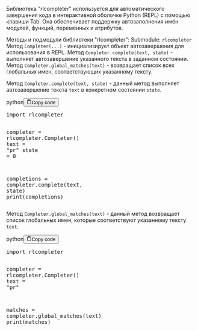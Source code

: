 <p>Библиотека "rlcompleter" используется для автоматического завершения кода в интерактивной оболочке Python (REPL) с помощью клавиши Tab.
Она обеспечивает поддержку автозаполнения имён модулей, функций, переменных и атрибутов.</p>
<p>Методы и подмодули библиотеки "rlcompleter":
Submodule: <code>rlcompleter</code>
Метод <code>Completer(...)</code> - инициализирует объект автозавершения для использования в REPL.
Метод <code>Completer.complete(text, state)</code> - выполняет автозавершение указанного текста в заданном состоянии.
Метод <code>Completer.global_matches(text)</code> - возвращает список всех глобальных имен, соответствующих указанному тексту.</p>
<p>Метод <code>Completer.complete(text, state)</code> - данный метод выполняет автозавершение текста <code>text</code> в конкретном состоянии <code>state</code>.</p>
<div class="code-element"><div class="lang-line"><text>python</text><button class="copy-button" onclick="copyCode(this)"><svg stroke="currentColor" fill="none" stroke-width="2" viewBox="0 0 24 24" stroke-linecap="round" stroke-linejoin="round" class="h-4 w-4" height="1em" width="1em" xmlns="http://www.w3.org/2000/svg"><path d="M16 4h2a2 2 0 0 1 2 2v14a2 2 0 0 1-2 2H6a2 2 0 0 1-2-2V6a2 2 0 0 1 2-2h2"></path><rect x="8" y="2" width="8" height="4" rx="1" ry="1"></rect></svg><text>Copy code</text></button></div><div class="code"><div class="highlight"><pre><span></span><span class="kn">import</span> <span class="nn">rlcompleter</span>

<span class="n">completer</span> <span class="o">=</span> <span class="n">rlcompleter</span><span class="o">.</span><span class="n">Completer</span><span class="p">()</span>
<span class="n">text</span> <span class="o">=</span> <span class="s2">&quot;pr&quot;</span>
<span class="n">state</span> <span class="o">=</span> <span class="mi">0</span>

<span class="n">completions</span> <span class="o">=</span> <span class="n">completer</span><span class="o">.</span><span class="n">complete</span><span class="p">(</span><span class="n">text</span><span class="p">,</span> <span class="n">state</span><span class="p">)</span>
<span class="nb">print</span><span class="p">(</span><span class="n">completions</span><span class="p">)</span>
</pre></div></div></div>

<p>Метод <code>Completer.global_matches(text)</code> - данный метод возвращает список глобальных имен, которые соответствуют указанному тексту <code>text</code>.</p>
<div class="code-element"><div class="lang-line"><text>python</text><button class="copy-button" onclick="copyCode(this)"><svg stroke="currentColor" fill="none" stroke-width="2" viewBox="0 0 24 24" stroke-linecap="round" stroke-linejoin="round" class="h-4 w-4" height="1em" width="1em" xmlns="http://www.w3.org/2000/svg"><path d="M16 4h2a2 2 0 0 1 2 2v14a2 2 0 0 1-2 2H6a2 2 0 0 1-2-2V6a2 2 0 0 1 2-2h2"></path><rect x="8" y="2" width="8" height="4" rx="1" ry="1"></rect></svg><text>Copy code</text></button></div><div class="code"><div class="highlight"><pre><span></span><span class="kn">import</span> <span class="nn">rlcompleter</span>

<span class="n">completer</span> <span class="o">=</span> <span class="n">rlcompleter</span><span class="o">.</span><span class="n">Completer</span><span class="p">()</span>
<span class="n">text</span> <span class="o">=</span> <span class="s2">&quot;pr&quot;</span>

<span class="n">matches</span> <span class="o">=</span> <span class="n">completer</span><span class="o">.</span><span class="n">global_matches</span><span class="p">(</span><span class="n">text</span><span class="p">)</span>
<span class="nb">print</span><span class="p">(</span><span class="n">matches</span><span class="p">)</span>
</pre></div></div></div>